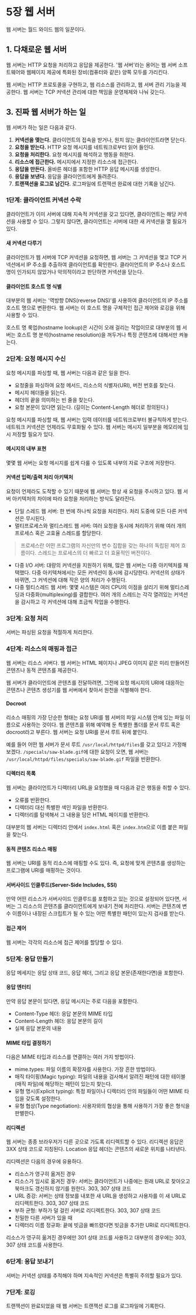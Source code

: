 # 5장 웹 서버

웹 서버는 월드 와이드 웹의 일꾼이다.

## 1. 다채로운 웹 서버

웹 서버는 HTTP 요청을 처리하고 응답을 제공한다. '웹 서버'라는 용어는 웹 서버 소프트웨어와 웹페이지 제공에 특화된 장비(컴퓨터와 같은) 양쪽 모두를 가리킨다.

웹 서버는 HTTP 프로토콜을 구현하고, 웹 리소스를 관리하고, 웹 서버 관리 기능을 제공한다. 웹 서버는 TCP 커넥션 관리에 대한 책임을 운영체제와 나눠 갖는다.

## 3. 진짜 웹 서버가 하는 일

웹 서버가 하는 일은 다음과 같다.

1. **커넥션을 맺는다.** 클라이언트의 접속을 받거나, 원치 않는 클라이언트라면 닫는다.
2. **요청을 받는다.** HTTP 요청 메시지를 네트워크로부터 읽어 들인다.
3. **요청을 처리한다.** 요청 메시지를 해석하고 행동을 취한다.
4. **리소스에 접근한다.** 메시지에서 지정한 리소스에 접근한다.
5. **응답을 만든다.** 올바른 헤더를 포함한 HTTP 응답 메시지를 생성한다.
6. **응답을 보낸다.** 응답을 클라이언트에게 돌려준다.
7. **트랜잭션을 로그로 남긴다.** 로그파일에 트랜잭션 완료에 대한 기록을 남긴다.

### 1단계: 클라이언트 커넥션 수락

클라이언트가 이미 서버에 대해 지속적 커넥션을 갖고 있다면, 클라이언트는 해당 커넥션을 사용할 수 있다. 그렇지 않다면, 클라이언트는 서버에 대한 새 커넥션을 열 필요가 있다.

#### 새 커넥션 다루기

클라이언트가 웹 서버에 TCP 커넥션을 요청하면, 웹 서버는 그 커넥션을 맺고 TCP 커넥션에서 IP 주소를 추출하여 클라이언트를 확인한다. 클라이언트의 IP 주소나 호스트 명이 인가되지 않았거나 악의적이라고 판단하면 커넥션을 닫는다.

#### 클라이언트 호스트 명 식별

대부분의 웹 서버는 '역방향 DNS(reverse DNS)'를 사용하여 클라이언트의 IP 주소를 호스트 명으로 변환한다. 웹 서버는 이 호스트 명을 구체적인 접근 제어와 로깅을 위해 사용할 수 있다.

호스트 명 룩업(hostname lookup)은 시간이 오래 걸리는 작업이므로 대부분의 웹 서버는 호스트 명 분석(hostname resolution)을 꺼두거나 특정 콘텐츠에 대해서만 켜놓는다.

### 2단계: 요청 메시지 수신

요청 메시지를 파싱할 때, 웹 서버는 다음과 같은 일을 한다.

- 요청줄을 파싱하여 요청 메서드, 리소스의 식별자(URI), 버전 번호를 찾는다.
- 메시지 헤더들을 읽는다.
- 헤더의 끝을 의미하는 빈 줄을 찾는다.
- 요청 본문이 있다면 읽는다. (길이는 Content-Length 헤더로 정의된다.)

요청 메시지를 파싱할 때, 웹 서버는 입력 데이터를 네트워크로부터 불규칙하게 받는다. 네트워크 커넥션은 언제라도 무효화될 수 있다. 웹 서버는 메시지 일부분을 메모리에 임시 저장할 필요가 있다.

#### 메시지의 내부 표현

몇몇 웹 서버는 요청 메시지를 쉽게 다룰 수 있도록 내부의 자료 구조에 저장한다.

#### 커넥션 입력/출력 처리 아키텍처

요청이 언제라도 도착할 수 있기 때문에 웹 서버는 항상 새 요청을 주시하고 있다. 웹 서버 아키텍처의 차이에 따라 요청을 처리하는 방식도 달라진다.

- 단일 스레드 웹 서버: 한 번에 하나씩 요청을 처리한다. 처리 도중에 모든 다른 커넥션은 무시된다.
- 멀티프로세스와 멀티스레드 웹 서버: 여러 요청을 동시에 처리하기 위해 여러 개의 프로세스 혹은 고효율 스레드를 할당한다.

> 프로세스란 어떤 프로그램의 자신만의 변수 집합을 갖는 하나의 독립된 제어 흐름이다. 스레드는 프로세스의 더 빠르고 더 효율적인 버전이다.

- 다중 I/O 서버: 대량의 커넥션을 지원하기 위해, 많은 웹 서버는 다중 아키텍처를 채택했다. 다중 아키텍쳐에서는 모든 커넥션이 동시에 감시당한다. 커넥션의 상태가 바뀌면, 그 커넥션에 대해 작은 양의 처리가 수행된다.
- 다중 멀티스레드 웹 서버: 몇몇 시스템은 여러 CPU의 이점을 살리기 위해 멀티스레딩과 다중화(multiplexing)를 결합한다. 여러 개의 스레드는 각각 열려있는 커넥션을 감시하고 각 커넥션에 대해 조금씩 작업을 수행한다.

### 3단계: 요청 처리

서버는 파싱된 요청을 적절하게 처리한다.

### 4단계: 리소스의 매핑과 접근

웹 서버는 리소스 서버다. 웹 서버는 HTML 페이지나 JPEG 이미지 같은 미리 만들어진 콘텐츠나 동적 콘텐츠를 제공한다.

웹 서버가 클라이언트에 콘텐츠를 전달하려면, 그전에 요청 메시지의 URI에 대응하는 콘텐츠나 콘텐츠 생성기를 웹 서버에서 찾아서 원천을 식별해야 한다.

#### Docroot

리소스 매핑의 가장 단순한 형태는 요청 URI를 웹 서버의 파일 시스템 안에 있는 파일 이름으로 사용하는 것이다. 웹 콘텐츠를 위해 예약해 둔 특별한 폴더를 문서 루트 혹은 docroot라고 부른다. 웹 서버는 요청 URI를 문서 루트 뒤에 붙인다.

예를 들어 어떤 웹 서버가 문서 루트 `/usr/local/httpd/files`를 갖고 있다고 가정해 보겠다. `/specials/saw-blade.gif`에 대한 요청이 오면, 웹 서버는 `/usr/local/httpd/files/specials/saw-blade.gif` 파일을 반환한다.

#### 디렉터리 목록

웹 서버는 클라이언트가 디렉터리 URL을 요청했을 때 다음과 같은 행동을 취할 수 있다.

- 오류를 반환한다.
- 디렉터리 대신 특별한 색인 파일을 반환한다.
- 디렉터리를 탐색해서 그 내용을 담은 HTML 페이지를 반환한다.

대부분의 웹 서버는 디렉터리 안에서 `index.html` 혹은 `index.htm`으로 이름 붙은 파일을 찾는다.

#### 동적 콘텐츠 리소스 매핑

웹 서버는 URI를 동적 리소스에 매핑할 수도 있다. 즉, 요청에 맞게 콘텐츠를 생성하는 프로그램에 URI를 매핑하는 것이다.

#### 서버사이드 인클루드(Server-Side Includes, SSI)

만약 어떤 리소스가 서버사이드 인클루드를 포함하고 있는 것으로 설정되어 있다면, 서버는 그 리소스의 콘텐츠를 클라이언트에게 보내기 전에 처리한다. 서버는 콘텐츠에 변수 이름이나 내장된 스크립트가 될 수 있는 어떤 특별한 패턴이 있는지 검사를 받는다.

#### 접근 제어

웹 서버는 각각의 리소스에 접근 제어를 할당할 수 있다.

### 5단계: 응답 만들기

응답 메세지는 응답 상태 코드, 응답 헤더, 그리고 응답 본문(존재한다면)을 포함한다.

#### 응답 엔터티

만약 응답 본문이 있다면, 응답 메시지는 주로 다음을 포함한다.

- Content-Type 헤더: 응답 본문의 MIME 타입
- Content-Length 헤더: 응답 본문의 길이
- 실제 응답 본문의 내용

#### MIME 타입 결정하기

다음은 MIME 타입과 리소스를 연결하는 여러 가지 방법이다.

- mime.types: 파일 이름의 확장자를 사용한다. 가장 흔한 방법이다.
- 매직 타이핑(Magic typing): 파일의 내용을 검사해서 알려진 패턴에 대한 테이블(매직 파일)에 해당하는 패턴이 있는지 찾는다.
- 유형 명시(Explicit typing): 특정 파일이나 디렉터리 안의 파일들이 어떤 MIME 타입을 갖도록 설정한다.
- 유형 협상(Type negotiation): 사용자와의 협상을 통해 사용하기 가장 좋은 형식을 판별한다.

#### 리디렉션

웹 서버는 종종 브라우저가 다른 곳으로 가도록 리디렉트할 수 있다. 리디렉션 응답은 3XX 상태 코드로 지칭된다. Location 응답 헤더는 콘텐츠의 새로운 위치를 나타낸다.

리디렉션은 다음의 경우에 유용하다.

- 리소스가 영구히 옮겨진 경우
- 리소스가 임시로 옮겨진 경우: 서버는 클라이언트가 나중에는 원래 URL로 찾아오고 북마크도 갱신하지 않기를 원한다. 303, 307 상태 코드
- URL 증강: 서버는 상태 정보를 내포한 새 URL을 생성하고 사용자를 이 새 URL로 리디렉트한다. 303, 307 상태 코드
- 부하 균형: 부하가 덜 걸린 서버로 리디렉트한다. 303, 307 상태 코드
- 친밀한 다른 서버가 있을 때
- 디렉터리 이름 정규화: 끝에 빗금을 빠뜨렸다면 빗금을 추가한 URI로 리디렉트한다.

리소스가 영구히 옮겨진 경우에만 301 상태 코드를 사용하고 대부분의 경우에는 303, 307 상태 코드를 사용한다.

### 6단계: 응답 보내기

서버는 커넥션 상태를 추적해야 하며 지속적인 커넥션은 특별히 주의할 필요가 있다.

### 7단계: 로깅

트랜잭션이 완료되었을 때 웹 서버는 트랜잭션 로그를 로그파일에 기록한다.
